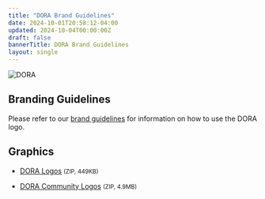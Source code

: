 ```yaml
---
title: "DORA Brand Guidelines"
date: 2024-10-01T20:58:12-04:00
updated: 2024-10-04T00:00:00Z
draft: false
bannerTitle: DORA Brand Guidelines
layout: single
---
```


![DORA](/img/DORA-Horizontal-Logo.svg)

## Branding Guidelines

Please refer to our [brand guidelines](https://storage.googleapis.com/dora-brand-2024/DORA-Brand-Guidelines.pdf) for information on how to use the DORA logo.

## Graphics

* [DORA Logos](https://storage.googleapis.com/dora-brand-2024/DORA-Logo.zip) <small>(ZIP, 449KB)</small>

* [DORA Community Logos](https://storage.googleapis.com/dora-brand-2024/DORA-Community-Logo.zip) <small>(ZIP, 4.9MB)</small>
